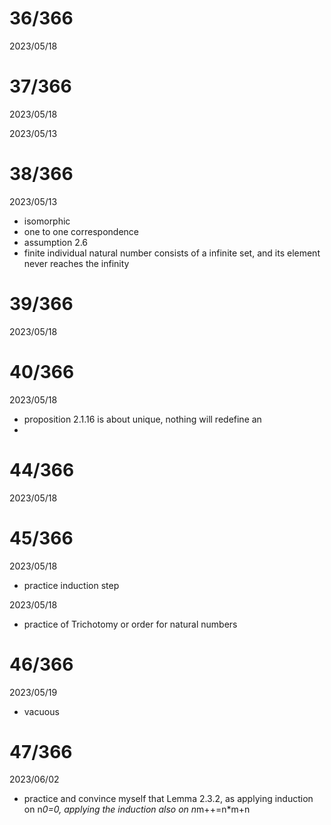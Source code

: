 # 36/366

2023/05/18

# 37/366

2023/05/18

2023/05/13

# 38/366

2023/05/13

- isomorphic
- one to one correspondence
- assumption 2.6
- finite individual natural number consists of a infinite set, and its element never reaches the infinity

# 39/366

2023/05/18

# 40/366

2023/05/18

- proposition 2.1.16 is about unique, nothing will redefine an
- 

# 44/366

2023/05/18

# 45/366

2023/05/18

- practice induction step

2023/05/18

- practice of Trichotomy or order for natural numbers

# 46/366

2023/05/19

- vacuous

# 47/366

2023/06/02

- practice and convince myself that Lemma 2.3.2, as applying induction on n*0=0, applying the induction also on n*m++=n*m+n
